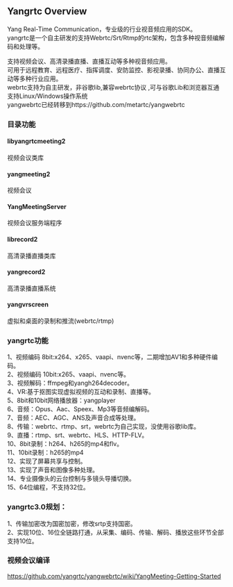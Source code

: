 ## Yangrtc Overview
 
Yang Real-Time Communication，专业级的行业视音频应用的SDK。   
yangrtc是一个自主研发的支持Webrtc/Srt/Rtmp的rtc架构，包含多种视音频编解码和处理等。  

支持视频会议、高清录播直播、直播互动等多种视音频应用。  
 可用于远程教育、远程医疗、指挥调度、安防监控、影视录播、协同办公、直播互动等多种行业应用。  
webrtc支持为自主研发，非谷歌lib,兼容webrtc协议 ,可与谷歌Lib和浏览器互通  
支持Linux/Windows操作系统  
yangwebrtc已经转移到https://github.com/metartc/yangwebrtc  
### 目录功能  
#### libyangrtcmeeting2
视频会议类库  
#### yangmeeting2 
视频会议  
#### YangMeetingServer 
视频会议服务端程序  
#### librecord2
高清录播直播类库  
#### yangrecord2
高清录播直播系统   
#### yangvrscreen 
虚拟和桌面的录制和推流(webrtc/rtmp)  


### yangrtc功能

 1、视频编码 8bit:x264、x265、vaapi、nvenc等，二期增加AV1和多种硬件编码。  
 2、视频编码 10bit:x265、vaapi、nvenc等。  
 3、视频解码：ffmpeg和yangh264decoder。  
 4、VR:基于抠图实现虚拟视频的互动和录制、直播等。  
 5、8bit和10bit网络播放器：yangplayer  
 6、音频：Opus、Aac、Speex、Mp3等音频编解码。  
 7、音频：AEC、AGC、ANS及声音合成等处理。  
 8、传输：webrtc、rtmp、srt，webrtc为自己实现，没使用谷歌lib库。  
 9、直播：rtmp、srt、webrtc、HLS、HTTP-FLV。  
 10、8bit录制：h264、h265的mp4和flv。  
 11、10bit录制：h265的mp4  
 12、实现了屏幕共享与控制。  
 13、实现了声音和图像多种处理。  
 14、专业摄像头的云台控制与多镜头导播切换。  
 15、64位编程，不支持32位。   
  
  
### yangrtc3.0规划：  
1、传输加密改为国密加密，修改srtp支持国密。    
2、实现10位、16位全链路打通，从采集、编码、传输、解码、播放这些环节全部支持10位。  

### 视频会议编译

https://github.com/yangrtc/yangwebrtc/wiki/YangMeeting-Getting-Started
